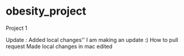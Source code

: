 # obesity_project
Project 1

Update :  Added local changes''
I am making an update :)
How to pull request
Made local changes in mac
edited